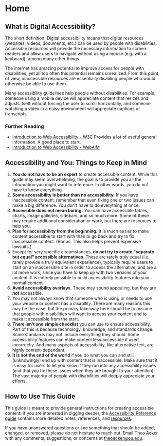 # Home

## What is Digital Accessibility?

The short definition: Digital accessibility means that digital resources (websites, videos, documents, etc.) can be used by people with disabilities. Accessible resources will provide the necessary information to screen readers and allow users to navigate without using a mouse (e.g. with a keyboard), among many other things.

The internet has amazing potential to improve access for people with disabilities, yet all too often this potential remains unrealized. From this point of view, inaccessible resources are essentially disabling people who would otherwise be able to use them.

Many accessibility guidelines help people without disabilities. For example, someone using a mobile device will appreciate content that resizes and adjusts itself without forcing the user to scroll horizontally, and someone watching a video in a noisy environment will appreciate captions or transcripts.

### Further Reading

-   [Introduction to Web Accessibility - W3C](https://www.w3.org/WAI/fundamentals/accessibility-intro/) 
Provides a lot of useful general information. A good place to start.
-   [Introduction to Web Accessibility - WebAIM](https://webaim.org/intro/)

## Accessibility and You: Things to Keep in Mind

1.  **You do not have to be an expert** to create accessible content. While this guide may seem overwhelming, the goal is to provide you all the information you might want to reference. In other words, you do not have to know everything.
2.  **Some accessibility is better than no accessibility.** If you have inaccessible content, remember that even fixing one or two issues can make a big difference. You don't have to do everything at once.
3.  **Accessible does not mean boring.** You can have accessible tables, charts, image galleries, sidebars, and so much more. Some of these may require additional consideration or work, but there are resources to help you.
4.  **Plan for accessibility from the beginning.** It is much easier to make content accessible to start with than to go back and try to fix inaccessible content. (Bonus: This also helps prevent expensive lawsuits.)
5.  Except for very specific circumstances, **do not try to create "separate but equal" accessible alternatives**. These are rarely truly equal (i.e. rarely provide a truly equivalent experience), typically require users to start on an inaccessible site in order to access the alternative, and are a lot more work, since you have to keep up with two versions of your content. It is entirely possible to build accessibility features into your normal content.
6.  **Avoid accessibility overlays.** These may sound appealing, but they are _**not**_ accessible.
7.  You may not always know that someone who is using or needs to use your website or content has a disability. There are many reasons this may be the case, but the primary takeaway here should be to assume that people with disabilities will want to access your content and to make it accessible from the start.
8.  **There isn't one simple checklist** you can use to ensure accessibility. Part of this is because technology, knowledge, and standards change. Some standards may not include everything they should. Some accessibility features can make content less accessible if used incorrectly. And many aspects of accessibility, like alternative text, are highly context-dependent.
9.  **It is not the end of the world** if you do what you can and still (unknowingly) end up with content that is inaccessible. Make sure that it is easy for users to let you know if they run into any accessibility issues (and that you fix these issues when they are brought to your attention). The vast majority of people with disabilities will deeply appreciate your efforts.

## How to Use This Guide

This guide is meant to provide general instructions for creating accessible content. If you are interested in digging deeper, the [Accessibility Reference guide](https://guides.ou.edu/accessibility-reference) contains more detailed notes, references, and [resources](https://guides.ou.edu/accessibility-reference/resources).

If you have unanswered questions or see something that should be added, changed, or removed, please do not hesitate to reach out. Email [Theo Acker](https://libraries.ou.edu/users/theo-acker) with any comments, suggestions, or concerns at [theoacker@ou.edu](mailto:theoacker@ou.edu?subject=Digital%20Accessibility%20LibGuide).

